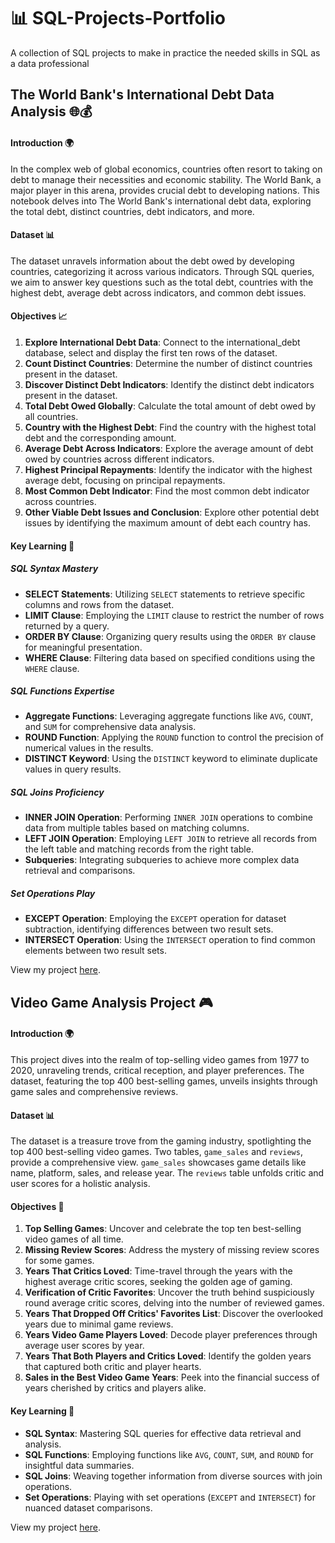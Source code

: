 # 📊 SQL-Projects-Portfolio
A collection of SQL projects to make in practice the needed skills in SQL as a data professional

## The World Bank's International Debt Data Analysis 🌐💰

#### Introduction 🌍
In the complex web of global economics, countries often resort to taking on debt to manage their necessities and economic stability. The World Bank, a major player in this arena, provides crucial debt to developing nations. This notebook delves into The World Bank's international debt data, exploring the total debt, distinct countries, debt indicators, and more.

#### Dataset 📊
The dataset unravels information about the debt owed by developing countries, categorizing it across various indicators. Through SQL queries, we aim to answer key questions such as the total debt, countries with the highest debt, average debt across indicators, and common debt issues.

#### Objectives 📈
1. **Explore International Debt Data**: Connect to the international_debt database, select and display the first ten rows of the dataset.
2. **Count Distinct Countries**: Determine the number of distinct countries present in the dataset.
3. **Discover Distinct Debt Indicators**: Identify the distinct debt indicators present in the dataset.
4. **Total Debt Owed Globally**: Calculate the total amount of debt owed by all countries.
5. **Country with the Highest Debt**: Find the country with the highest total debt and the corresponding amount.
6. **Average Debt Across Indicators**: Explore the average amount of debt owed by countries across different indicators.
7. **Highest Principal Repayments**: Identify the indicator with the highest average debt, focusing on principal repayments.
8. **Most Common Debt Indicator**: Find the most common debt indicator across countries.
9. **Other Viable Debt Issues and Conclusion**: Explore other potential debt issues by identifying the maximum amount of debt each country has.
    
#### Key Learning 🧠

##### SQL Syntax Mastery
- **SELECT Statements**: Utilizing `SELECT` statements to retrieve specific columns and rows from the dataset.
- **LIMIT Clause**: Employing the `LIMIT` clause to restrict the number of rows returned by a query.
- **ORDER BY Clause**: Organizing query results using the `ORDER BY` clause for meaningful presentation.
- **WHERE Clause**: Filtering data based on specified conditions using the `WHERE` clause.

##### SQL Functions Expertise
- **Aggregate Functions**: Leveraging aggregate functions like `AVG`, `COUNT`, and `SUM` for comprehensive data analysis.
- **ROUND Function**: Applying the `ROUND` function to control the precision of numerical values in the results.
- **DISTINCT Keyword**: Using the `DISTINCT` keyword to eliminate duplicate values in query results.

##### SQL Joins Proficiency
- **INNER JOIN Operation**: Performing `INNER JOIN` operations to combine data from multiple tables based on matching columns.
- **LEFT JOIN Operation**: Employing `LEFT JOIN` to retrieve all records from the left table and matching records from the right table.
- **Subqueries**: Integrating subqueries to achieve more complex data retrieval and comparisons.

##### Set Operations Play
- **EXCEPT Operation**: Employing the `EXCEPT` operation for dataset subtraction, identifying differences between two result sets.
- **INTERSECT Operation**: Using the `INTERSECT` operation to find common elements between two result sets.

View my project [here](https://github.com/MeriemTerki/SQL-Projects-Portfolio/blob/main/Analyze%20International%20Debt%20Statistics/Analyze-International-Debt-Statistics.ipynb).


## Video Game Analysis Project 🎮

#### Introduction 🌍
This project dives into the realm of top-selling video games from 1977 to 2020, unraveling trends, critical reception, and player preferences. The dataset, featuring the top 400 best-selling games, unveils insights through game sales and comprehensive reviews.

#### Dataset 📊
The dataset is a treasure trove from the gaming industry, spotlighting the top 400 best-selling video games. Two tables, `game_sales` and `reviews`, provide a comprehensive view. `game_sales` showcases game details like name, platform, sales, and release year. The `reviews` table unfolds critic and user scores for a holistic analysis.

#### Objectives 🚀
1. **Top Selling Games**: Uncover and celebrate the top ten best-selling video games of all time.
2. **Missing Review Scores**: Address the mystery of missing review scores for some games.
3. **Years That Critics Loved**: Time-travel through the years with the highest average critic scores, seeking the golden age of gaming.
4. **Verification of Critic Favorites**: Uncover the truth behind suspiciously round average critic scores, delving into the number of reviewed games.
5. **Years That Dropped Off Critics' Favorites List**: Discover the overlooked years due to minimal game reviews.
6. **Years Video Game Players Loved**: Decode player preferences through average user scores by year.
7. **Years That Both Players and Critics Loved**: Identify the golden years that captured both critic and player hearts.
8. **Sales in the Best Video Game Years**: Peek into the financial success of years cherished by critics and players alike.

#### Key Learning 🧠
- **SQL Syntax**: Mastering SQL queries for effective data retrieval and analysis.
- **SQL Functions**: Employing functions like `AVG`, `COUNT`, `SUM`, and `ROUND` for insightful data summaries.
- **SQL Joins**: Weaving together information from diverse sources with join operations.
- **Set Operations**: Playing with set operations (`EXCEPT` and `INTERSECT`) for nuanced dataset comparisons.

View my project [here](https://github.com/MeriemTerki/SQL-Projects-Portfolio/blob/main/When-Was-the-Golden-Age-of-Video-Games.ipynb).





